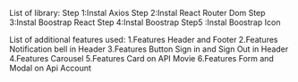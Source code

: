 List of library: Step 1:Instal Axios Step 2:Instal React Router Dom Step 3:Instal Boostrap React Step 4:Instal Boostrap Step5 :Instal Boostrap Icon

List of additional features used: 1.Features Header and Footer 2.Features Notification bell in Header 3.Features Button Sign in and Sign Out in Header 4.Features Carousel 5.Features Card on API Movie 6.Features Form and Modal on Api Account